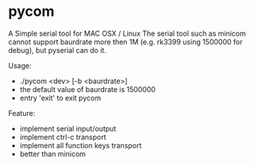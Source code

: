 # pycom
A Simple serial tool for MAC OSX / Linux
The serial tool such as minicom cannot support baurdrate more then 1M (e.g. rk3399 using 1500000 for debug),
but pyserial can do it.<br/>

Usage:<br/>
* ./pycom \<dev\> [-b \<baurdrate\>]<br/>
* the default value of baurdrate is 1500000
* entry 'exit' to exit pycom <br/>

Feature:<br/>
* implement serial input/output
* implement ctrl-c transport
* implement all function keys transport
* better than minicom
